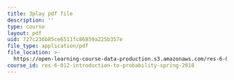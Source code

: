 ```yaml
---
title: 3play pdf file
description: ''
type: course
layout: pdf
uid: 727c236b85ce6511fc86859a225b357e
file_type: application/pdf
file_location: >-
  https://open-learning-course-data-production.s3.amazonaws.com/res-6-012-introduction-to-probability-spring-2018/727c236b85ce6511fc86859a225b357e_8yaRt24qA1M.pdf
course_id: res-6-012-introduction-to-probability-spring-2018
---
```

